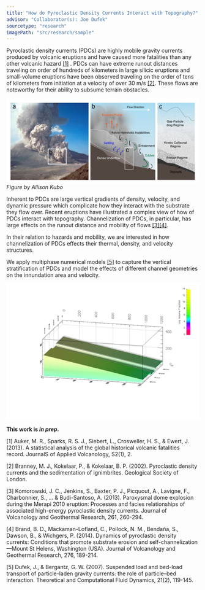 ```yaml
---
title: "How do Pyroclastic Density Currents Interact with Topography?"
advisor: "Collaborator(s): Joe Dufek"
sourcetype: "research"
imagePath: "src/research/sample"
---
```


Pyroclastic density currents (PDCs) are highly mobile gravity currents produced by volcanic eruptions and have caused more fatalities than any other volcanic hazard [[1]](#1) . PDCs can have extreme runout distances traveling on order of hundreds of kilometers in large silicic eruptions and small-volume eruptions have been observed traveling on the order of tens of kilometers from initiation at a velocity of over 30 m/s [[2]](#2).   These flows are noteworthy for their ability to subsume terrain obstacles.

![Figure by Allison Kubo](pdccompsfigures-01.png)
*Figure by Allison Kubo*

Inherent to PDCs are large vertical gradients of density, velocity, and dynamic pressure which complicate how they interact with the substrate they flow over. Recent eruptions have illustrated a complex view of how of PDCs interact with topography. Channelization of PDCs, in particular, has large effects on the runout distance and mobility of flows [[3]](#3)[[4]](#4).

In their relation to hazards and mobility, we are interested in how channelization of PDCs effects their thermal, density, and velocity structures. 

We apply multiphase numerical models [[5]](#5) 
to capture the vertical stratification of PDCs and model the effects of different channel geometries on the innundation area and velocity. 

![Simulation](sim4.gif)


**This work is *in prep*.**


<a id="1">[1]</a> 
Auker, M. R., Sparks, R. S. J., Siebert, L., Crosweller, H. S., & Ewert, J. (2013). A statistical analysis of the global historical volcanic fatalities record. JournalS of Applied Volcanology, S2(1), 2.
<br/>



<a id="2">[2]</a> 
Branney, M. J., Kokelaar, P., & Kokelaar, B. P. (2002). Pyroclastic density currents and the sedimentation of ignimbrites. Geological Society of London.
 <br/>


<a id="3">[3]</a> 
Komorowski, J. C., Jenkins, S., Baxter, P. J., Picquout, A., Lavigne, F., Charbonnier, S., ... & Budi-Santoso, A. (2013). Paroxysmal dome explosion during the Merapi 2010 eruption: Processes and facies relationships of associated high-energy pyroclastic density currents. Journal of Volcanology and Geothermal Research, 261, 260-294.
 <br/>


<a id="4">[4]</a> 
Brand, B. D., Mackaman-Lofland, C., Pollock, N. M., Bendaña, S., Dawson, B., & Wichgers, P. (2014). Dynamics of pyroclastic density currents: Conditions that promote substrate erosion and self-channelization—Mount St Helens, Washington (USA). Journal of Volcanology and Geothermal Research, 276, 189-214.
 <br/>



<a id="5">[5]</a> 
Dufek, J., & Bergantz, G. W. (2007). Suspended load and bed-load transport of particle-laden gravity currents: the role of particle–bed interaction. Theoretical and Computational Fluid Dynamics, 21(2), 119-145.

